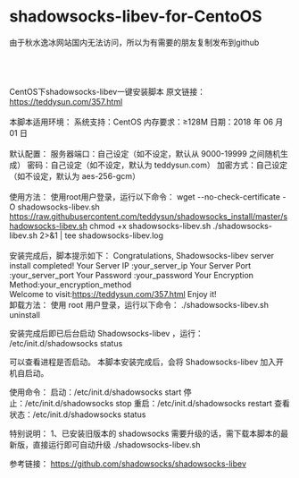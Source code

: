 # shadowsocks-libev-for-CentoOS
由于秋水逸冰网站国内无法访问，所以为有需要的朋友复制发布到github
</br> </br> </br> </br> </br> 
CentOS下shadowsocks-libev一键安装脚本
原文链接：https://teddysun.com/357.html
<br> <br> 
本脚本适用环境：
系统支持：CentOS
内存要求：≥128M
日期：2018 年 06 月 01 日
<br> <br> 
默认配置：
服务器端口：自己设定（如不设定，默认从 9000-19999 之间随机生成）
密码：自己设定（如不设定，默认为 teddysun.com）
加密方式：自己设定（如不设定，默认为 aes-256-gcm）
<br> <br> 
使用方法：
使用root用户登录，运行以下命令：
wget --no-check-certificate -O shadowsocks-libev.sh https://raw.githubusercontent.com/teddysun/shadowsocks_install/master/shadowsocks-libev.sh
chmod +x shadowsocks-libev.sh
./shadowsocks-libev.sh 2>&1 | tee shadowsocks-libev.log
<br> <br> 
安装完成后，脚本提示如下：
Congratulations, Shadowsocks-libev server install completed!
Your Server IP        :your_server_ip
Your Server Port      :your_server_port
Your Password         :your_password
Your Encryption Method:your_encryption_method
<br> 
Welcome to visit:https://teddysun.com/357.html
Enjoy it!
<br> 
卸载方法：
使用 root 用户登录，运行以下命令：
./shadowsocks-libev.sh uninstall


安装完成后即已后台启动 Shadowsocks-libev ，运行：
/etc/init.d/shadowsocks status

可以查看进程是否启动。
本脚本安装完成后，会将 Shadowsocks-libev 加入开机自启动。


使用命令：
启动：/etc/init.d/shadowsocks start
停止：/etc/init.d/shadowsocks stop
重启：/etc/init.d/shadowsocks restart
查看状态：/etc/init.d/shadowsocks status


特别说明：
1、已安装旧版本的 shadowsocks 需要升级的话，需下载本脚本的最新版，直接运行即可自动升级
./shadowsocks-libev.sh


参考链接：
https://github.com/shadowsocks/shadowsocks-libev
